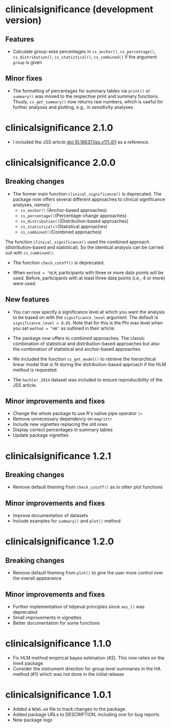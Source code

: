 # clinicalsignificance (development version)
## Features
- Calculate group-wise percentages in `cs_anchor()`, `cs_percentage()`, `cs_distribution()`, `cs_statistical()`, `cs_combined()` if the argument `group` is given

## Minor fixes
- The formatting of percentages for summary tables via `print()` or `summary()` was moved to the respective print and summary functions. Thusly, `cs_get_summary()` now returns raw numbers, which is useful for further analyses and plotting, e.g., in sensitivity analyses

# clinicalsignificance 2.1.0
- I included the JSS article <doi:10.18637/jss.v111.i01> as a reference.

# clinicalsignificance 2.0.0

## Breaking changes

-   The former main function `clinical_significance()` is deprecated. The package now offers several different approaches to clinical significance analyses, namely:
    -   `cs_anchor()` (Anchor-based approaches)
    -   `cs_percentage()`(Percentage-change approaches)
    -   `cs_distribution()`(Distribution-based approaches)
    -   `cs_statistical()`(Statistical approaches)
    -   `cs_combined()`(Combined approaches)

The function `clinical_significance()` used the combined approach (distribution-based and statistical). So the identical analysis can be carried out with `cs_combined()`.

-  The function `check_cutoff()` is deprecated.

-   When `method = "HLM`, participants with three or more data points will be used. Before, participants with at least three data points (i.e., 4 or more) were used.


## New features

-   You can now specify a significance level at which you want the analysis to be based on with the `significance_level` argument. The default is `significance_level = 0.05`. Note that for this is the Phi max level when you set `method = "HA"` as outlined in their article.

-   The package now offers to combined approaches: The classic combination of statistical and distribution-based approaches but also the combination of statistical and anchor-based approaches

-  We included the function `cs_get_model()` to retrieve the hierarchical linear model that is fit during the distribution-based approach if the HLM method is requested.

- The `hechler_2014` dataset was included to ensure reproducibility of the JSS article.


## Minor improvements and fixes

-   Change the whole package to use R's native pipe operator `|>`
-   Remove unnecessary dependency on `magrittr`
-   Include new vignettes replacing the old ones
-   Display correct percentages in summary tables
-   Update package vignettes

# clinicalsignificance 1.2.1

## Breaking changes

-   Remove default theming from `check_cutoff()` as in other plot functions


## Minor improvements and fixes

-   Improve documentation of datasets
-   Include examples for `summary()` and `plot()` method

# clinicalsignificance 1.2.0

## Breaking changes

-   Remove default theming from `plot()` to give the user more control over the overall appearance

## Minor improvements and fixes

-   Further implementation of tidyeval principles since `aes_()` was deprecated
-   Small improvements in vignettes
-   Better documentation for some functions

# clinicalsignificance 1.1.0

-   Fix HLM method empirical bayes estimation (#2). This now relies on the lme4 package
-   Consider the instrument direction for group level summaries in the HA method (#1) which was not done in the initial release

# clinicalsignificance 1.0.1

-   Added a `NEWS.md` file to track changes to the package.
-   Added package URLs to DESCRIPTION, including one for bug reports
-   New package logo
